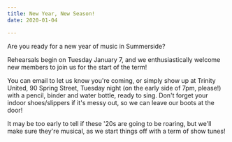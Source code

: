```yaml
---
title: New Year, New Season!
date: 2020-01-04

---
```

<!-- ![](../images/20190115_202118.jpg) -->

Are you ready for a new year of music in Summerside?

Rehearsals begin on Tuesday January 7, and we enthusiastically welcome new members to join us for the start of the term!

You can email to let us know you're coming, or simply show up at Trinity United, 90 Spring Street, Tuesday night (on the early side of 7pm, please!) with a pencil, binder and water bottle, ready to sing. Don't forget your indoor shoes/slippers if it's messy out, so we can leave our boots at the door!

It may be too early to tell if these '20s are going to be roaring, but we'll make sure they're musical, as we start things off with a term of show tunes!